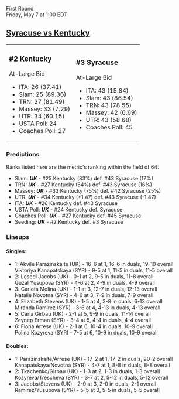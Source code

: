 First Round  
Friday, May 7 at 1:00 EDT
## [Syracuse vs Kentucky](https://www.ncaa.com/game/5833649) 

<table><tr><td>  

### #2 Kentucky  

At-Large Bid  
- ITA: 26 (37.41)  
- Slam: 25 (89.36)  
- TRN: 27 (81.49)  
- Massey: 33 (7.29)  
- UTR: 34 (60.15)  
- USTA Poll: 24  
- Coaches Poll: 27  

</td><td>  

### #3 Syracuse  

At-Large Bid  
- ITA: 43 (15.84)  
- Slam: 43 (86.54)  
- TRN: 43 (78.55)  
- Massey: 42 (6.69)  
- UTR: 43 (58.68)  
- Coaches Poll: 45  

</td></tr></table>  

 ### Predictions  

Ranks listed here are the metric's ranking within the field of 64:  
- Slam: ***UK*** - #25 Kentucky (83%) def. #43 Syracuse (17%)  
- TRN: ***UK*** - #27 Kentucky (84%) def. #43 Syracuse (16%)  
- Massey: ***UK*** - #33 Kentucky (75%) def. #42 Syracuse (25%)  
- UTR: ***UK*** - #34 Kentucky (+1.47) def. #43 Syracuse (-1.47)  
- ITA: ***UK*** - #26 Kentucky def. #43 Syracuse  
- USTA Poll: ***UK*** - #24 Kentucky def. Syracuse  
- Coaches Poll: ***UK*** - #27 Kentucky def. #45 Syracuse  
- Seeding: ***UK*** - #2 Kentucky def. #3 Syracuse  

 ### Lineups  

 #### Singles:  
- 1: Akvile Parazinskaite (UK) - 16-6 at 1, 16-6 in duals, 19-10 overall  
    Viktoriya Kanapatskaya (SYR) - 9-5 at 1, 11-5 in duals, 11-5 overall  
- 2: Lesedi Jacobs (UK) - 0-1 at 2, 9-5 in duals, 11-8 overall  
    Guzal Yusupova (SYR) - 4-6 at 2, 4-9 in duals, 4-9 overall  
- 3: Carlota Molina (UK) - 1-1 at 3, 12-7 in duals, 12-13 overall  
    Natalie Novotna (SYR) - 4-6 at 3, 7-9 in duals, 7-9 overall  
- 4: Elizabeth Stevens (UK) - 1-5 at 4, 3-8 in duals, 6-13 overall  
    Miranda Ramirez (SYR) - 3-6 at 4, 4-13 in duals, 4-13 overall  
- 5: Carla Girbau (UK) - 2-1 at 5, 9-9 in duals, 11-14 overall  
    Zeynep Erman (SYR) - 3-4 at 5, 4-4 in duals, 4-4 overall  
- 6: Fiona Arrese (UK) - 2-1 at 6, 10-4 in duals, 10-9 overall  
    Polina Kozyreva (SYR) - 7-5 at 6, 10-9 in duals, 10-9 overall  

 #### Doubles:  
- 1: Parazinskaite/Arrese (UK) - 17-2 at 1, 17-2 in duals, 20-2 overall  
    Kanapatskaya/Novotna (SYR) - 4-7 at 1, 8-8 in duals, 8-8 overall  
- 2: Tkachenko/Girbau (UK) - 1-3 at 2, 1-3 in duals, 1-3 overall  
    Kozyreva/Trescheva (SYR) - 3-7 at 2, 5-12 in duals, 5-12 overall  
- 3: Jacobs/Stevens (UK) - 2-0 at 3, 2-0 in duals, 2-1 overall  
    Ramirez/Yusupova (SYR) - 5-5 at 3, 5-5 in duals, 5-5 overall  
